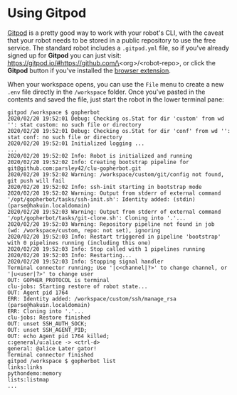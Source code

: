 # Using Gitpod

[Gitpod](https://gitpod.io) is a pretty good way to work with your robot's CLI, with the caveat that your robot needs to be stored in a public repository to use the free service. The standard robot includes a `.gitpod.yml` file, so if you've already signed up for **Gitpod** you can just visit: https://gitpod.io/#https://github.com/\<org\>/\<robot-repo\>, or click the **Gitpod** button if you've installed the [browser extension](https://www.gitpod.io/docs/browser-extension).

When your workspace opens, you can use the `File` menu to create a new `.env` file directly in the `/workspace` folder. Once you've pasted in the contents and saved the file, just start the robot in the lower terminal pane:
```
gitpod /workspace $ gopherbot 
2020/02/20 19:52:01 Debug: Checking os.Stat for dir 'custom' from wd '': stat custom: no such file or directory
2020/02/20 19:52:01 Debug: Checking os.Stat for dir 'conf' from wd '': stat conf: no such file or directory
2020/02/20 19:52:01 Initialized logging ...
...
2020/02/20 19:52:02 Info: Robot is initialized and running
2020/02/20 19:52:02 Info: Creating bootstrap pipeline for git@github.com:parsley42/clu-gopherbot.git
2020/02/20 19:52:02 Warning: /workspace/custom/git/config not found, git push will fail
2020/02/20 19:52:02 Info: ssh-init starting in bootstrap mode
2020/02/20 19:52:02 Warning: Output from stderr of external command '/opt/gopherbot/tasks/ssh-init.sh': Identity added: (stdin) (parse@hakuin.localdomain)
2020/02/20 19:52:03 Warning: Output from stderr of external command '/opt/gopherbot/tasks/git-clone.sh': Cloning into '.'...
2020/02/20 19:52:03 Warning: Repository pipeline not found in job  (wd: /workspace/custom, repo: not set), ignoring
2020/02/20 19:52:03 Info: Restart triggered in pipeline 'bootstrap' with 0 pipelines running (including this one)
2020/02/20 19:52:03 Info: Stop called with 1 pipelines running
2020/02/20 19:52:03 Info: Restarting...
2020/02/20 19:52:03 Info: Stopping signal handler
Terminal connector running; Use '|c<channel|?>' to change channel, or '|u<user|?>' to change user
OUT: GOPHER_PROTOCOL is terminal
clu-jobs: Starting restore of robot state...
OUT: Agent pid 1764
ERR: Identity added: /workspace/custom/ssh/manage_rsa (parse@hakuin.localdomain)
ERR: Cloning into '.'...
clu-jobs: Restore finished
OUT: unset SSH_AUTH_SOCK;
OUT: unset SSH_AGENT_PID;
OUT: echo Agent pid 1764 killed;
c:general/u:alice -> <ctrl-d>
general: @alice Later gator!
Terminal connector finished
gitpod /workspace $ gopherbot list
links:links
pythondemo:memory
lists:listmap
...
```

